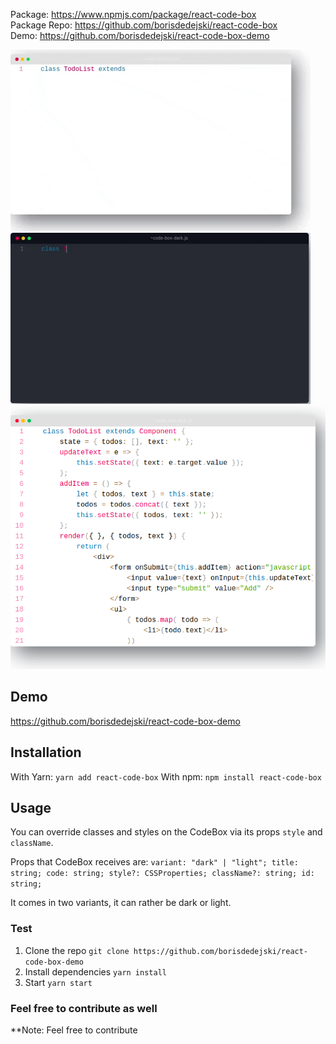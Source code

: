 Package: https://www.npmjs.com/package/react-code-box <br/>
Package Repo: https://github.com/borisdedejski/react-code-box<br/> 
Demo: https://github.com/borisdedejski/react-code-box-demo

![alt text](https://github.com/borisdedejski/code-box/blob/master/gif-light.gif?raw=true)
![alt text](https://github.com/borisdedejski/code-box/blob/master/gif-dark.gif?raw=true)
![alt text](https://github.com/borisdedejski/code-box/blob/master/codebox-light.png?raw=true)

## Demo
https://github.com/borisdedejski/react-code-box-demo

## Installation
With Yarn:
`yarn add react-code-box`
With npm:
`npm install react-code-box`

## Usage
You can override classes and styles on the CodeBox via its props `style` and `className`.

Props that CodeBox receives are: 
 `variant: "dark" | "light";
  title: string;
  code: string;
  style?: CSSProperties;
  className?: string;
  id: string;`

It comes in two variants, it can rather be dark or light. 



### Test
1. Clone the repo
`git clone https://github.com/borisdedejski/react-code-box-demo`
2. Install dependencies
`yarn install` 
3. Start
`yarn start`

### Feel free to contribute as well

**Note: Feel free to contribute
